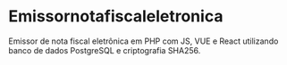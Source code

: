 # Emissornotafiscaleletronica
Emissor de nota fiscal eletrônica em PHP com JS, VUE e React utilizando banco de dados PostgreSQL e criptografia SHA256.
